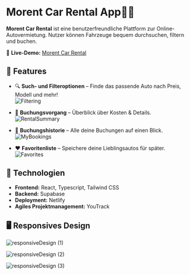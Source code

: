 # Morent Car Rental App🚗💨

**Morent Car Rental** ist eine benutzerfreundliche Plattform zur Online-Autovermietung. Nutzer können Fahrzeuge bequem durchsuchen, filtern und buchen.  

🔗 **Live-Demo:** [Morent Car Rental](https://morent-carrental.netlify.app/)  

## 🚀 Features

- 🔍 **Such- und Filteroptionen** – Finde das passende Auto nach Preis, Modell und mehr!  
  ![Filtering](https://github.com/user-attachments/assets/affe4e1c-2683-4276-b3e5-9e333981a9db)

- 📝 **Buchungsvorgang** – Überblick über Kosten & Details.  
  ![RentalSummary](https://github.com/user-attachments/assets/250816b0-e80a-419a-8ab1-9918f04bd9e7)

- 📅 **Buchungshistorie** – Alle deine Buchungen auf einen Blick.  
  ![MyBookings](https://github.com/user-attachments/assets/15cc4bdc-a3ef-49f0-9182-d1b3ecce4d3b)

- ❤️ **Favoritenliste** – Speichere deine Lieblingsautos für später.  
  ![Favorites](https://github.com/user-attachments/assets/b5acd2b5-8146-4986-a7a2-31e5d35844c0)



## 🔧 Technologien  

- **Frontend:** React, Typescript, Tailwind CSS  
- **Backend:** Supabase
- **Deployment:** Netlify
- **Agiles Projektmanagement:** YouTrack 

## 🖥️ Responsives Design

![responsiveDesign (1)](https://github.com/user-attachments/assets/07ec3416-5b0e-4eae-a366-e017fe9e399a)

![responsiveDesign (2)](https://github.com/user-attachments/assets/f102fa2e-aa75-4198-b056-b9d171437652)

![responsiveDesign (3)](https://github.com/user-attachments/assets/b082bf8f-3839-4ab7-a34a-1a7662b99477)


